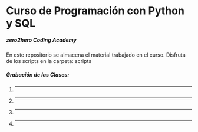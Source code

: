 # Curso de Programación con Python y SQL
##### zero2hero Coding Academy

En este repositorio se almacena el material trabajado en el curso.
Disfruta de los scripts en la carpeta: scripts

##### Grabación de las Clases:
1. ---
2. ---
3. ---
4. ---